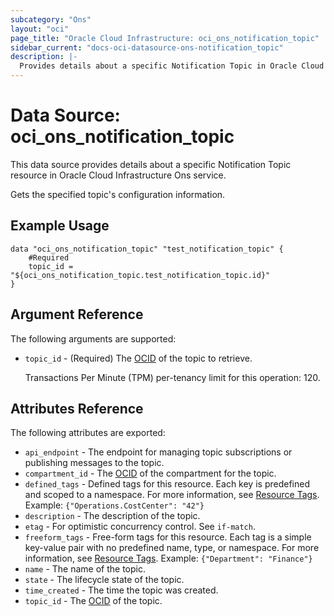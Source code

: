 ```yaml
---
subcategory: "Ons"
layout: "oci"
page_title: "Oracle Cloud Infrastructure: oci_ons_notification_topic"
sidebar_current: "docs-oci-datasource-ons-notification_topic"
description: |-
  Provides details about a specific Notification Topic in Oracle Cloud Infrastructure Ons service
---
```


# Data Source: oci_ons_notification_topic
This data source provides details about a specific Notification Topic resource in Oracle Cloud Infrastructure Ons service.

Gets the specified topic's configuration information.


## Example Usage

```hcl
data "oci_ons_notification_topic" "test_notification_topic" {
	#Required
	topic_id = "${oci_ons_notification_topic.test_notification_topic.id}"
}
```

## Argument Reference

The following arguments are supported:

* `topic_id` - (Required) The [OCID](https://docs.cloud.oracle.com/iaas/Content/General/Concepts/identifiers.htm) of the topic to retrieve.

	Transactions Per Minute (TPM) per-tenancy limit for this operation: 120. 


## Attributes Reference

The following attributes are exported:

* `api_endpoint` - The endpoint for managing topic subscriptions or publishing messages to the topic. 
* `compartment_id` - The [OCID](https://docs.cloud.oracle.com/iaas/Content/General/Concepts/identifiers.htm) of the compartment for the topic. 
* `defined_tags` - Defined tags for this resource. Each key is predefined and scoped to a namespace. For more information, see [Resource Tags](https://docs.cloud.oracle.com/iaas/Content/General/Concepts/resourcetags.htm).  Example: `{"Operations.CostCenter": "42"}` 
* `description` - The description of the topic.
* `etag` - For optimistic concurrency control. See `if-match`. 
* `freeform_tags` - Free-form tags for this resource. Each tag is a simple key-value pair with no predefined name, type, or namespace. For more information, see [Resource Tags](https://docs.cloud.oracle.com/iaas/Content/General/Concepts/resourcetags.htm).  Example: `{"Department": "Finance"}` 
* `name` - The name of the topic. 
* `state` - The lifecycle state of the topic. 
* `time_created` - The time the topic was created.
* `topic_id` - The [OCID](https://docs.cloud.oracle.com/iaas/Content/General/Concepts/identifiers.htm) of the topic. 

